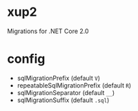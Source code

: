 # xup2
Migrations for .NET Core 2.0

# config
* sqlMigrationPrefix (default `V`)
* repeatableSqlMigrationPrefix (default `R`)
* sqlMigrationSeparator (default `__`)
* sqlMigrationSuffix (default `.sql`)
